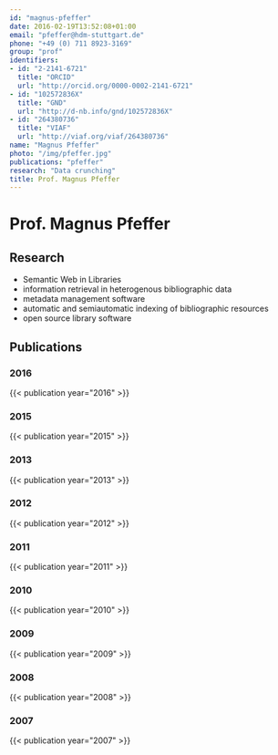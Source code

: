 ```yaml
---
id: "magnus-pfeffer"
date: 2016-02-19T13:52:08+01:00
email: "pfeffer@hdm-stuttgart.de"
phone: "+49 (0) 711 8923-3169"
group: "prof"
identifiers:
- id: "2-2141-6721"
  title: "ORCID"
  url: "http://orcid.org/0000-0002-2141-6721"
- id: "102572836X"
  title: "GND"
  url: "http://d-nb.info/gnd/102572836X"
- id: "264380736"
  title: "VIAF"
  url: "http://viaf.org/viaf/264380736"
name: "Magnus Pfeffer"
photo: "/img/pfeffer.jpg"
publications: "pfeffer"
research: "Data crunching"
title: Prof. Magnus Pfeffer
---
```


# Prof. Magnus Pfeffer


## Research
- Semantic Web in Libraries
- information retrieval in heterogenous bibliographic data 
- metadata management software
- automatic and semiautomatic indexing of bibliographic resources
- open source library software


## Publications
### 2016
{{< publication year="2016" >}}
### 2015
{{< publication year="2015" >}}
### 2013
{{< publication year="2013" >}}
### 2012
{{< publication year="2012" >}}
### 2011
{{< publication year="2011" >}}
### 2010
{{< publication year="2010" >}}
### 2009
{{< publication year="2009" >}}
### 2008
{{< publication year="2008" >}}
### 2007
{{< publication year="2007" >}}



